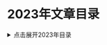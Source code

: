 2023年文章目录
===

<details>
<summary>点击展开2023年目录</summary>

* [01.Java垃圾回收和性能面试问题](./01_top-50-gc-questions-answers/README.md)【未翻译】
* [02.数学中一些常用的英语表示](./02_math_english/README.md)【迭代中】
* [03.浅谈InterruptedException](./03_InterruptedException/README.md)【草稿未完成】
* [04.机器学习笔记](./04_ml_dl/README.md)【迭代中】
* [05.SwaggerUI 增加公共的Global全局Header](./05_swaggerui_global_header/README.md)【已完成】
* [06.开发环境搭建: 用Docker来配置和启动Kafka](./06_kafka-docker-setup/README.md)【部分翻译】
* [07.开发环境搭建: 如何从宿主机和外部访问Docker容器中的Kafka](./07_kafka-docker-connection/README.md)【未翻译】
* [08.抓包工具Wireshark](./08_network_analyzer_wireshark/README.md)【未完成】
* [09.深入JVM - JIT分层编译技术与日志详解](./09_jvm-tiered-compilation/README.md)【已校对完成】
* [10.遍历Redis集群中的所有Key](./10_redis_cluster_scan/README.md)【已完成】
* [11.分享一些常用的技术类网站](./11_tech_website/README.md)【迭代中】


</details>

